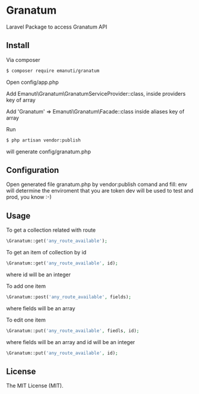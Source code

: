 # Granatum
Laravel Package to access Granatum API

## Install

Via composer

``` bash
$ composer require emanuti/granatum
```

Open config/app.php

Add
Emanuti\Granatum\GranatumServiceProvider::class,
inside providers key of array

Add
'Granatum' => Emanuti\Granatum\Facade::class
inside aliases key of array

Run 

``` bash
$ php artisan vendor:publish
```
will generate config/granatum.php

## Configuration

Open generated file granatum.php by vendor:publish comand and fill:
env will determine the enviroment that you are
token dev will be used to test and prod, you know :-)

## Usage

To get a collection related with route

``` php
\Granatum::get('any_route_available');
```

To get an item of collection by id

``` php
\Granatum::get('any_route_available', id);
```

where id will be an integer

To add one item

``` php
\Granatum::post('any_route_available', fields);
```

where fields will be an array

To edit one item

``` php
\Granatum::put('any_route_available', fiedls, id);
```

where fields will be an array and id will be an integer

``` php
\Granatum::put('any_route_available', id);
```

## License

The MIT License (MIT).  